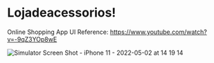 # Lojadeacessorios!


Online Shopping App UI
  Reference: 
https://www.youtube.com/watch?v=-9qZ3YOp8wE

![Simulator Screen Shot - iPhone 11 - 2022-05-02 at 14 19 14](https://user-images.githubusercontent.com/80292119/166295577-67c1ab93-df18-4904-bea0-ea3b8fefd0ac.png)
